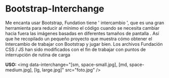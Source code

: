 # Bootstrap-Interchange


Me encanta usar Bootstrap, Fundation tiene ' intercambio ', que es una gran herramienta para reducir al mínimo el código cuando se necesita cambiar hacia fuera las imágenes basadas en diferentes tamaños de pantalla . Así que he recopilado un pequeño proyecto que muestra cómo obtener el Intercambio de trabajar con Bootstrap y jugar bien. Los archivos Fundación CSS / JS han sido modificados con el fin de trabajar con puntos de interrupción de rutina de carga
<p>
<b>USO:</b> &lt;img data-interchange="[sm, space-small.jpg], [md, space-medium.jpg], [lg, large.jpg]" src="foto.jpg" /></p>
